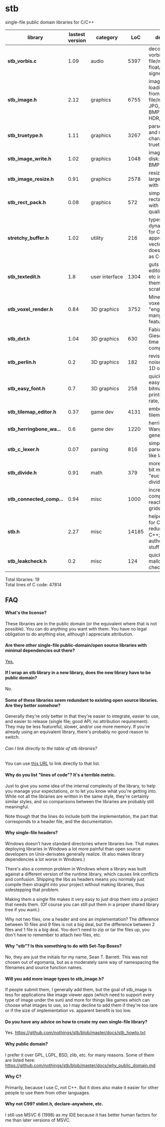 <!---   THIS FILE IS AUTOMATICALLY GENERATED, DO NOT CHANGE IT BY HAND   --->

stb
===

single-file public domain libraries for C/C++ <a name="stb_libs"></a>

library    | lastest version | category | LoC | description
--------------------- | ---- | -------- | --- | --------------------------------
**stb_vorbis.c** | 1.09 | audio | 5397 | decode ogg vorbis files from file/memory to float/16-bit signed output
**stb_image.h** | 2.12 | graphics | 6755 | image loading/decoding from file/memory: JPG, PNG, TGA, BMP, PSD, GIF, HDR, PIC
**stb_truetype.h** | 1.11 | graphics | 3267 | parse, decode, and rasterize characters from truetype fonts
**stb_image_write.h** | 1.02 | graphics | 1048 | image writing to disk: PNG, TGA, BMP
**stb_image_resize.h** | 0.91 | graphics | 2578 | resize images larger/smaller with good quality
**stb_rect_pack.h** | 0.08 | graphics | 572 | simple 2D rectangle packer with decent quality
**stretchy_buffer.h** | 1.02 | utility | 216 | typesafe dynamic array for C (i.e. approximation to vector<>), doesn't compile as C++
**stb_textedit.h** | 1.8 | user&nbsp;interface | 1304 | guts of a text editor for games etc implementing them from scratch
**stb_voxel_render.h** | 0.84 | 3D&nbsp;graphics | 3752 | Minecraft-esque voxel rendering "engine" with many more features
**stb_dxt.h** | 1.04 | 3D&nbsp;graphics | 630 | Fabian "ryg" Giesen's real-time DXT compressor
**stb_perlin.h** | 0.2 | 3D&nbsp;graphics | 182 | revised Perlin noise (3D input, 1D output)
**stb_easy_font.h** | 0.7 | 3D&nbsp;graphics | 258 | quick-and-dirty easy-to-deploy bitmap font for printing frame rate, etc
**stb_tilemap_editor.h** | 0.37 | game&nbsp;dev | 4131 | embeddable tilemap editor
**stb_herringbone_wa...** | 0.6 | game&nbsp;dev | 1220 | herringbone Wang tile map generator
**stb_c_lexer.h** | 0.07 | parsing | 816 | simplify writing parsers for C-like languages
**stb_divide.h** | 0.91 | math | 379 | more useful 32-bit modulus e.g. "euclidean divide"
**stb_connected_comp...** | 0.94 | misc | 1000 | incrementally compute reachability on grids
**stb.h** | 2.27 | misc | 14185 | helper functions for C, mostly redundant in C++; basically author's personal stuff
**stb_leakcheck.h** | 0.2 | misc | 124 | quick-and-dirty malloc/free leak-checking

Total libraries: 19  
Total lines of C code: 47814


FAQ
---

#### What's the license?

These libraries are in the public domain (or the equivalent where that is not
possible). You can do anything you want with them. You have no legal obligation
to do anything else, although I appreciate attribution.

#### <a name="other_libs"></a> Are there other single-file public-domain/open source libraries with minimal dependencies out there?

[Yes.](https://github.com/nothings/stb/blob/master/docs/other_libs.md)

#### If I wrap an stb library in a new library, does the new library have to be public domain?

No.

#### Some of these libraries seem redundant to existing open source libraries. Are they better somehow?

Generally they're only better in that they're easier to integrate,
easier to use, and easier to release (single file; good API; no
attribution requirement). They may be less featureful, slower,
and/or use more memory. If you're already using an equivalent
library, there's probably no good reason to switch.

###### Can I link directly to the table of stb libraries?

You can use [this URL](https://github.com/nothings/stb#stb_libs) to link directly to that list.

#### Why do you list "lines of code"? It's a terrible metric.

Just to give you some idea of the internal complexity of the library,
to help you manage your expectations, or to let you know what you're
getting into. While not all the libraries are written in the same
style, they're certainly similar styles, and so comparisons between
the libraries are probably still meaningful.

Note though that the lines do include both the implementation, the
part that corresponds to a header file, and the documentation.

#### Why single-file headers?

Windows doesn't have standard directories where libraries
live. That makes deploying libraries in Windows a lot more
painful than open source developers on Unix-derivates generally
realize. (It also makes library dependencies a lot worse in Windows.)

There's also a common problem in Windows where a library was built
against a different version of the runtime library, which causes
link conflicts and confusion. Shipping the libs as headers means
you normally just compile them straight into your project without
making libraries, thus sidestepping that problem.

Making them a single file makes it very easy to just
drop them into a project that needs them. (Of course you can
still put them in a proper shared library tree if you want.)

Why not two files, one a header and one an implementation?
The difference between 10 files and 9 files is not a big deal,
but the difference between 2 files and 1 file is a big deal.
You don't need to zip or tar the files up, you don't have to
remember to attach *two* files, etc.

#### Why "stb"? Is this something to do with Set-Top Boxes?

No, they are just the initials for my name, Sean T. Barrett.
This was not chosen out of egomania, but as a moderately sane
way of namespacing the filenames and source function names.

#### Will you add more image types to stb_image.h?

If people submit them, I generally add them, but the goal of stb_image
is less for applications like image viewer apps (which need to support
every type of image under the sun) and more for things like games which
can choose what images to use, so I may decline to add them if they're
too rare or if the size of implementation vs. apparent benefit is too low.

#### Do you have any advice on how to create my own single-file library?

Yes. https://github.com/nothings/stb/blob/master/docs/stb_howto.txt

#### Why public domain?

I prefer it over GPL, LGPL, BSD, zlib, etc. for many reasons.
Some of them are listed here:
https://github.com/nothings/stb/blob/master/docs/why_public_domain.md

#### Why C?

Primarily, because I use C, not C++. But it does also make it easier
for other people to use them from other languages.

#### Why not C99? stdint.h, declare-anywhere, etc.

I still use MSVC 6 (1998) as my IDE because it has better human factors
for me than later versions of MSVC.



